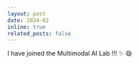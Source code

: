 ```yaml
---
layout: post
date: 2024-02
inline: true
related_posts: false
---
```


 I have joined the Multimodal AI Lab !!! :sparkles: :smile:
